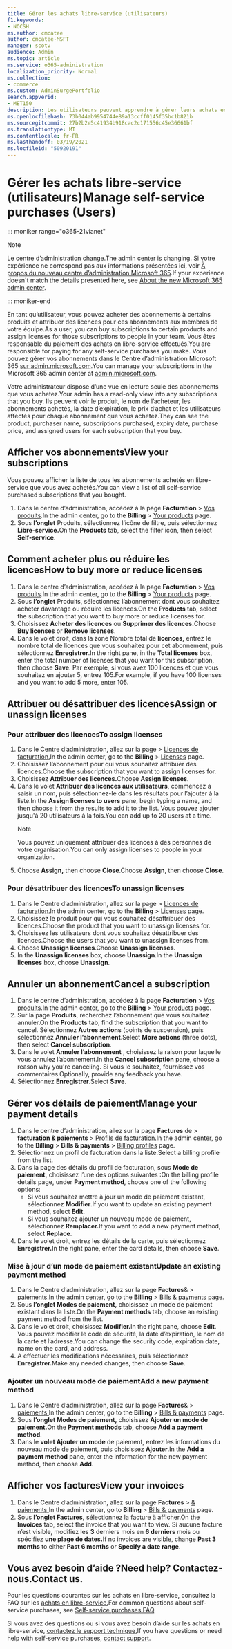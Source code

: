 ```yaml
---
title: Gérer les achats libre-service (utilisateurs)
f1.keywords:
- NOCSH
ms.author: cmcatee
author: cmcatee-MSFT
manager: scotv
audience: Admin
ms.topic: article
ms.service: o365-administration
localization_priority: Normal
ms.collection:
- commerce
ms.custom: AdminSurgePortfolio
search.appverid:
- MET150
description: Les utilisateurs peuvent apprendre à gérer leurs achats en libre-service.
ms.openlocfilehash: 73b044ab9954744e89a13ccff0145f35bc1b821b
ms.sourcegitcommit: 27b2b2e5c41934b918cac2c171556c45e36661bf
ms.translationtype: MT
ms.contentlocale: fr-FR
ms.lasthandoff: 03/19/2021
ms.locfileid: "50920191"
---
```

# <a name="manage-self-service-purchases-users"></a><span data-ttu-id="12f45-103">Gérer les achats libre-service (utilisateurs)</span><span class="sxs-lookup"><span data-stu-id="12f45-103">Manage self-service purchases (Users)</span></span>

::: moniker range="o365-21vianet"

> [!NOTE]
> <span data-ttu-id="12f45-104">Le centre d’administration change.</span><span class="sxs-lookup"><span data-stu-id="12f45-104">The admin center is changing.</span></span> <span data-ttu-id="12f45-105">Si votre expérience ne correspond pas aux informations présentées ici, voir [À propos du nouveau centre d’administration Microsoft 365](../../admin/microsoft-365-admin-center-preview.md?preserve-view=true&view=o365-21vianet).</span><span class="sxs-lookup"><span data-stu-id="12f45-105">If your experience doesn't match the details presented here, see [About the new Microsoft 365 admin center](../../admin/microsoft-365-admin-center-preview.md?preserve-view=true&view=o365-21vianet).</span></span>

::: moniker-end

<span data-ttu-id="12f45-106">En tant qu’utilisateur, vous pouvez acheter des abonnements à certains produits et attribuer des licences pour ces abonnements aux membres de votre équipe.</span><span class="sxs-lookup"><span data-stu-id="12f45-106">As a user, you can buy subscriptions to certain products and assign licenses for those subscriptions to people in your team.</span></span> <span data-ttu-id="12f45-107">Vous êtes responsable du paiement des achats en libre-service effectués.</span><span class="sxs-lookup"><span data-stu-id="12f45-107">You are responsible for paying for any self-service purchases you make.</span></span> <span data-ttu-id="12f45-108">Vous pouvez gérer vos abonnements dans le Centre d’administration Microsoft 365 <a href="https://go.microsoft.com/fwlink/p/?linkid=2024339" target="_blank">sur admin.microsoft.com</a>.</span><span class="sxs-lookup"><span data-stu-id="12f45-108">You can manage your subscriptions in the Microsoft 365 admin center at <a href="https://go.microsoft.com/fwlink/p/?linkid=2024339" target="_blank">admin.microsoft.com</a>.</span></span>

<span data-ttu-id="12f45-109">Votre administrateur dispose d’une vue en lecture seule des abonnements que vous achetez.</span><span class="sxs-lookup"><span data-stu-id="12f45-109">Your admin has a read-only view into any subscriptions that you buy.</span></span> <span data-ttu-id="12f45-110">Ils peuvent voir le produit, le nom de l’acheteur, les abonnements achetés, la date d’expiration, le prix d’achat et les utilisateurs affectés pour chaque abonnement que vous achetez.</span><span class="sxs-lookup"><span data-stu-id="12f45-110">They can see the product, purchaser name, subscriptions purchased, expiry date, purchase price, and assigned users for each subscription that you buy.</span></span>

## <a name="view-your-subscriptions"></a><span data-ttu-id="12f45-111">Afficher vos abonnements</span><span class="sxs-lookup"><span data-stu-id="12f45-111">View your subscriptions</span></span>

<span data-ttu-id="12f45-112">Vous pouvez afficher la liste de tous les abonnements achetés en libre-service que vous avez achetés.</span><span class="sxs-lookup"><span data-stu-id="12f45-112">You can view a list of all self-service purchased subscriptions that you bought.</span></span>

1. <span data-ttu-id="12f45-113">Dans le centre d’administration, accédez à la page **Facturation** > <a href="https://go.microsoft.com/fwlink/p/?linkid=842054" target="_blank">Vos produits</a>.</span><span class="sxs-lookup"><span data-stu-id="12f45-113">In the admin center, go to the **Billing** > <a href="https://go.microsoft.com/fwlink/p/?linkid=842054" target="_blank">Your products</a> page.</span></span>
2. <span data-ttu-id="12f45-114">Sous **l’onglet** Produits, sélectionnez l’icône de filtre, puis sélectionnez **Libre-service.**</span><span class="sxs-lookup"><span data-stu-id="12f45-114">On the **Products** tab, select the filter icon, then select **Self-service**.</span></span>

## <a name="how-to-buy-more-or-reduce-licenses"></a><span data-ttu-id="12f45-115">Comment acheter plus ou réduire les licences</span><span class="sxs-lookup"><span data-stu-id="12f45-115">How to buy more or reduce licenses</span></span>

1. <span data-ttu-id="12f45-116">Dans le centre d’administration, accédez à la page **Facturation** > <a href="https://go.microsoft.com/fwlink/p/?linkid=842054" target="_blank">Vos produits</a>.</span><span class="sxs-lookup"><span data-stu-id="12f45-116">In the admin center, go to the **Billing** > <a href="https://go.microsoft.com/fwlink/p/?linkid=842054" target="_blank">Your products</a> page.</span></span>
2. <span data-ttu-id="12f45-117">Sous **l’onglet** Produits, sélectionnez l’abonnement dont vous souhaitez acheter davantage ou réduire les licences.</span><span class="sxs-lookup"><span data-stu-id="12f45-117">On the **Products** tab, select the subscription that you want to buy more or reduce licenses for.</span></span>
3. <span data-ttu-id="12f45-118">Choisissez **Acheter des licences** ou **Supprimer des licences.**</span><span class="sxs-lookup"><span data-stu-id="12f45-118">Choose **Buy licenses** or **Remove licenses**.</span></span>
4. <span data-ttu-id="12f45-119">Dans le volet droit, dans la zone Nombre total de **licences,** entrez le nombre total de licences que vous souhaitez pour cet abonnement, puis sélectionnez **Enregistrer**.</span><span class="sxs-lookup"><span data-stu-id="12f45-119">In the right pane, in the **Total licenses** box, enter the total number of licenses that you want for this subscription, then choose **Save**.</span></span> <span data-ttu-id="12f45-120">Par exemple, si vous avez 100 licences et que vous souhaitez en ajouter 5, entrez 105.</span><span class="sxs-lookup"><span data-stu-id="12f45-120">For example, if you have 100 licenses and you want to add 5 more, enter 105.</span></span>

## <a name="assign-or-unassign-licenses"></a><span data-ttu-id="12f45-121">Attribuer ou désattribuer des licences</span><span class="sxs-lookup"><span data-stu-id="12f45-121">Assign or unassign licenses</span></span>

### <a name="to-assign-licenses"></a><span data-ttu-id="12f45-122">Pour attribuer des licences</span><span class="sxs-lookup"><span data-stu-id="12f45-122">To assign licenses</span></span>

1. <span data-ttu-id="12f45-123">Dans le Centre d’administration, allez sur la page   >  <a href="https://go.microsoft.com/fwlink/p/?linkid=842264" target="_blank">Licences de facturation.</a></span><span class="sxs-lookup"><span data-stu-id="12f45-123">In the admin center, go to the **Billing** > <a href="https://go.microsoft.com/fwlink/p/?linkid=842264" target="_blank">Licenses</a> page.</span></span>
2. <span data-ttu-id="12f45-124">Choisissez l’abonnement pour qui vous souhaitez attribuer des licences.</span><span class="sxs-lookup"><span data-stu-id="12f45-124">Choose the subscription that you want to assign licenses for.</span></span>
3. <span data-ttu-id="12f45-125">Choisissez **Attribuer des licences.**</span><span class="sxs-lookup"><span data-stu-id="12f45-125">Choose **Assign licenses**.</span></span>
4. <span data-ttu-id="12f45-126">Dans le volet **Attribuer des licences aux utilisateurs**, commencez à saisir un nom, puis sélectionnez-le dans les résultats pour l’ajouter à la liste.</span><span class="sxs-lookup"><span data-stu-id="12f45-126">In the **Assign licenses to users** pane, begin typing a name, and then choose it from the results to add it to the list.</span></span> <span data-ttu-id="12f45-127">Vous pouvez ajouter jusqu'à 20 utilisateurs à la fois.</span><span class="sxs-lookup"><span data-stu-id="12f45-127">You can add up to 20 users at a time.</span></span>
    > [!NOTE]
    > <span data-ttu-id="12f45-128">Vous pouvez uniquement attribuer des licences à des personnes de votre organisation.</span><span class="sxs-lookup"><span data-stu-id="12f45-128">You can only assign licenses to people in your organization.</span></span>
5. <span data-ttu-id="12f45-129">Choose **Assign,** then choose **Close**.</span><span class="sxs-lookup"><span data-stu-id="12f45-129">Choose **Assign**, then choose **Close**.</span></span>

### <a name="to-unassign-licenses"></a><span data-ttu-id="12f45-130">Pour désattribuer des licences</span><span class="sxs-lookup"><span data-stu-id="12f45-130">To unassign licenses</span></span>

1. <span data-ttu-id="12f45-131">Dans le Centre d’administration, allez sur la page   >  <a href="https://go.microsoft.com/fwlink/p/?linkid=842264" target="_blank">Licences de facturation.</a></span><span class="sxs-lookup"><span data-stu-id="12f45-131">In the admin center, go to the **Billing** > <a href="https://go.microsoft.com/fwlink/p/?linkid=842264" target="_blank">Licenses</a> page.</span></span>
2. <span data-ttu-id="12f45-132">Choisissez le produit pour qui vous souhaitez désattribuer des licences.</span><span class="sxs-lookup"><span data-stu-id="12f45-132">Choose the product that you want to unassign licenses for.</span></span>
3. <span data-ttu-id="12f45-133">Choisissez les utilisateurs dont vous souhaitez désattribuer des licences.</span><span class="sxs-lookup"><span data-stu-id="12f45-133">Choose the users that you want to unassign licenses from.</span></span>
4. <span data-ttu-id="12f45-134">Choose **Unassign licenses**.</span><span class="sxs-lookup"><span data-stu-id="12f45-134">Choose **Unassign licenses**.</span></span>
5. <span data-ttu-id="12f45-135">In the **Unassign licenses** box, choose **Unassign**.</span><span class="sxs-lookup"><span data-stu-id="12f45-135">In the **Unassign licenses** box, choose **Unassign**.</span></span>

## <a name="cancel-a-subscription"></a><span data-ttu-id="12f45-136">Annuler un abonnement</span><span class="sxs-lookup"><span data-stu-id="12f45-136">Cancel a subscription</span></span>

1. <span data-ttu-id="12f45-137">Dans le centre d’administration, accédez à la page **Facturation** > <a href="https://go.microsoft.com/fwlink/p/?linkid=842054" target="_blank">Vos produits</a>.</span><span class="sxs-lookup"><span data-stu-id="12f45-137">In the admin center, go to the **Billing** > <a href="https://go.microsoft.com/fwlink/p/?linkid=842054" target="_blank">Your products</a> page.</span></span>
2. <span data-ttu-id="12f45-138">Sur la page **Produits**, recherchez l’abonnement que vous souhaitez annuler.</span><span class="sxs-lookup"><span data-stu-id="12f45-138">On the **Products** tab, find the subscription that you want to cancel.</span></span> <span data-ttu-id="12f45-139">Sélectionnez **Autres actions** (points de suspension), puis sélectionnez **Annuler l’abonnement**.</span><span class="sxs-lookup"><span data-stu-id="12f45-139">Select **More actions** (three dots), then select **Cancel subscription**.</span></span>
3. <span data-ttu-id="12f45-140">Dans le volet **Annuler l’abonnement** , choisissez la raison pour laquelle vous annulez l’abonnement.</span><span class="sxs-lookup"><span data-stu-id="12f45-140">In the **Cancel subscription** pane, choose a reason why you're canceling.</span></span> <span data-ttu-id="12f45-141">Si vous le souhaitez, fournissez vos commentaires.</span><span class="sxs-lookup"><span data-stu-id="12f45-141">Optionally, provide any feedback you have.</span></span>
4. <span data-ttu-id="12f45-142">Sélectionnez **Enregistrer**.</span><span class="sxs-lookup"><span data-stu-id="12f45-142">Select **Save**.</span></span>

## <a name="manage-your-payment-details"></a><span data-ttu-id="12f45-143">Gérer vos détails de paiement</span><span class="sxs-lookup"><span data-stu-id="12f45-143">Manage your payment details</span></span>

1. <span data-ttu-id="12f45-144">Dans le centre d’administration, allez sur la page **Factures** de  >  **facturation & paiements**  >  <a href="https://go.microsoft.com/fwlink/p/?linkid=2103629" target="_blank">Profils de facturation.</a></span><span class="sxs-lookup"><span data-stu-id="12f45-144">In the admin center, go to the **Billing** > **Bills & payments** > <a href="https://go.microsoft.com/fwlink/p/?linkid=2103629" target="_blank">Billing profiles</a> page.</span></span>
2. <span data-ttu-id="12f45-145">Sélectionnez un profil de facturation dans la liste.</span><span class="sxs-lookup"><span data-stu-id="12f45-145">Select a billing profile from the list.</span></span>
3. <span data-ttu-id="12f45-146">Dans la page des détails du profil de facturation, sous **Mode de paiement,** choisissez l’une des options suivantes :</span><span class="sxs-lookup"><span data-stu-id="12f45-146">On the billing profile details page, under **Payment method**, choose one of the following options:</span></span>
    - <span data-ttu-id="12f45-147">Si vous souhaitez mettre à jour un mode de paiement existant, sélectionnez **Modifier**.</span><span class="sxs-lookup"><span data-stu-id="12f45-147">If you want to update an existing payment method, select **Edit**.</span></span>
    - <span data-ttu-id="12f45-148">Si vous souhaitez ajouter un nouveau mode de paiement, sélectionnez **Remplacer.**</span><span class="sxs-lookup"><span data-stu-id="12f45-148">If you want to add a new payment method, select **Replace**.</span></span>
4. <span data-ttu-id="12f45-149">Dans le volet droit, entrez les détails de la carte, puis sélectionnez **Enregistrer.**</span><span class="sxs-lookup"><span data-stu-id="12f45-149">In the right pane, enter the card details, then choose **Save**.</span></span>

### <a name="update-an-existing-payment-method"></a><span data-ttu-id="12f45-150">Mise à jour d’un mode de paiement existant</span><span class="sxs-lookup"><span data-stu-id="12f45-150">Update an existing payment method</span></span>

1. <span data-ttu-id="12f45-151">Dans le Centre d’administration, allez sur la page **Factures**&  >  <a href="https://go.microsoft.com/fwlink/p/?linkid=2102895" target="_blank">paiements.</a></span><span class="sxs-lookup"><span data-stu-id="12f45-151">In the admin center, go to the **Billing** > <a href="https://go.microsoft.com/fwlink/p/?linkid=2102895" target="_blank">Bills & payments</a> page.</span></span>
2. <span data-ttu-id="12f45-152">Sous **l’onglet Modes de paiement,** choisissez un mode de paiement existant dans la liste.</span><span class="sxs-lookup"><span data-stu-id="12f45-152">On the **Payment methods** tab, choose an existing payment method from the list.</span></span>
3. <span data-ttu-id="12f45-153">Dans le volet droit, choisissez **Modifier.**</span><span class="sxs-lookup"><span data-stu-id="12f45-153">In the right pane, choose **Edit**.</span></span> <span data-ttu-id="12f45-154">Vous pouvez modifier le code de sécurité, la date d’expiration, le nom de la carte et l’adresse.</span><span class="sxs-lookup"><span data-stu-id="12f45-154">You can change the security code, expiration date, name on the card, and address.</span></span>
4. <span data-ttu-id="12f45-155">A effectuer les modifications nécessaires, puis sélectionnez **Enregistrer.**</span><span class="sxs-lookup"><span data-stu-id="12f45-155">Make any needed changes, then choose **Save**.</span></span>

### <a name="add-a-new-payment-method"></a><span data-ttu-id="12f45-156">Ajouter un nouveau mode de paiement</span><span class="sxs-lookup"><span data-stu-id="12f45-156">Add a new payment method</span></span>

1. <span data-ttu-id="12f45-157">Dans le Centre d’administration, allez sur la page **Factures**&  >  <a href="https://go.microsoft.com/fwlink/p/?linkid=2102895" target="_blank">paiements.</a></span><span class="sxs-lookup"><span data-stu-id="12f45-157">In the admin center, go to the **Billing** > <a href="https://go.microsoft.com/fwlink/p/?linkid=2102895" target="_blank">Bills & payments</a> page.</span></span>
2. <span data-ttu-id="12f45-158">Sous **l’onglet Modes de paiement,** choisissez **Ajouter un mode de paiement.**</span><span class="sxs-lookup"><span data-stu-id="12f45-158">On the **Payment methods** tab, choose **Add a payment method**.</span></span>
3. <span data-ttu-id="12f45-159">Dans le **volet Ajouter un mode** de paiement, entrez les informations du nouveau mode de paiement, puis choisissez **Ajouter**.</span><span class="sxs-lookup"><span data-stu-id="12f45-159">In the **Add a payment method** pane, enter the information for the new payment method, then choose **Add**.</span></span>

## <a name="view-your-invoices"></a><span data-ttu-id="12f45-160">Afficher vos factures</span><span class="sxs-lookup"><span data-stu-id="12f45-160">View your invoices</span></span>

1. <span data-ttu-id="12f45-161">Dans le Centre d’administration, allez sur la page **Factures**  >  <a href="https://go.microsoft.com/fwlink/p/?linkid=2102895" target="_blank">& paiements.</a></span><span class="sxs-lookup"><span data-stu-id="12f45-161">In the admin center, go to **Billing** > <a href="https://go.microsoft.com/fwlink/p/?linkid=2102895" target="_blank">Bills & payments</a> page.</span></span>
2. <span data-ttu-id="12f45-162">Sous **l’onglet Factures,** sélectionnez la facture à afficher.</span><span class="sxs-lookup"><span data-stu-id="12f45-162">On the **Invoices** tab, select the invoice that you want to view.</span></span> <span data-ttu-id="12f45-163">Si aucune facture n’est visible, modifiez les **3** derniers mois en **6 derniers** mois ou spécifiez **une plage de dates.**</span><span class="sxs-lookup"><span data-stu-id="12f45-163">If no invoices are visible, change **Past 3 months** to either **Past 6 months** or **Specify a date range**.</span></span>

## <a name="need-help-contact-us"></a><span data-ttu-id="12f45-164">Vous avez besoin d’aide ?</span><span class="sxs-lookup"><span data-stu-id="12f45-164">Need help?</span></span> <span data-ttu-id="12f45-165">Contactez-nous.</span><span class="sxs-lookup"><span data-stu-id="12f45-165">Contact us.</span></span>

<span data-ttu-id="12f45-166">Pour les questions courantes sur les achats en libre-service, consultez la FAQ sur les [achats en libre-service.](self-service-purchase-faq.md)</span><span class="sxs-lookup"><span data-stu-id="12f45-166">For common questions about self-service purchases, see [Self-service purchases FAQ](self-service-purchase-faq.md).</span></span>

<span data-ttu-id="12f45-167">Si vous avez des questions ou si vous avez besoin d’aide sur les achats en libre-service, [contactez le support technique.](../../admin/contact-support-for-business-products.md)</span><span class="sxs-lookup"><span data-stu-id="12f45-167">If you have questions or need help with self-service purchases, [contact support](../../admin/contact-support-for-business-products.md).</span></span>